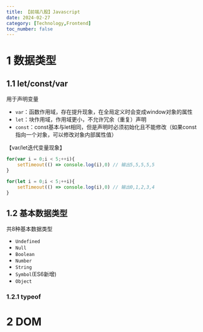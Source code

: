 ```yaml
---
title: 【前端八股】Javascript
date: 2024-02-27
category: [Technology,Frontend]
toc_number: false
---
```



# 1 数据类型

## 1.1 let/const/var
用于声明变量

- `var`：函数作用域，存在提升现象，在全局定义时会变成window对象的属性
- `let`：块作用域，作用域更小，不允许冗余（重复）声明
- `const`：const基本与let相同，但是声明时必须初始化且不能修改（如果const指向一个对象，可以修改对象内部属性值）

【var/let迭代变量现象】
```js
for(var i = 0;i < 5;++i){
    setTimeout(() => console.log(i),0) // 输出5,5,5,5,5
}

for(let i = 0;i < 5;++i){
    setTimeout(() => console.log(i),0) // 输出0,1,2,3,4
}
```

## 1.2 基本数据类型
共8种基本数据类型

- `Undefined`
- `Null`
- `Boolean`
- `Number`
- `String`
- `Symbol`(ES6新增)
- `Object`

### 1.2.1 typeof

# 2 DOM



